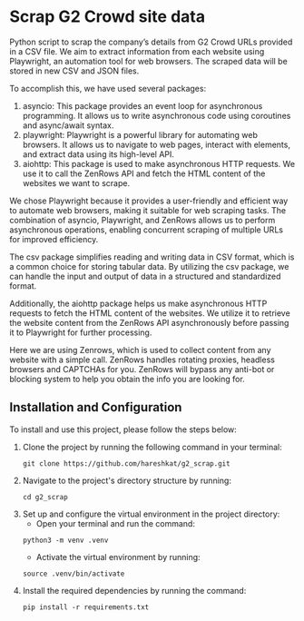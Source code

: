 # Scrap G2 Crowd site data

Python script to scrap the company’s details from G2 Crowd URLs provided in a CSV file. We aim to extract information from each website using Playwright, an automation tool for web browsers. The scraped data will be stored in new CSV and JSON files.

To accomplish this, we have used several packages:
1. asyncio: This package provides an event loop for asynchronous programming. It allows us to write asynchronous code using coroutines and async/await syntax.
2. playwright: Playwright is a powerful library for automating web browsers. It allows us to navigate to web pages, interact with elements, and extract data using its high-level API.
3. aiohttp: This package is used to make asynchronous HTTP requests. We use it to call the ZenRows API and fetch the HTML content of the websites we want to scrape.

We chose Playwright because it provides a user-friendly and efficient way to automate web browsers, making it suitable for web scraping tasks. The combination of asyncio, Playwright, and ZenRows allows us to perform asynchronous operations, enabling concurrent scraping of multiple URLs for improved efficiency.

The csv package simplifies reading and writing data in CSV format, which is a common choice for storing tabular data. By utilizing the csv package, we can handle the input and output of data in a structured and standardized format.

Additionally, the aiohttp package helps us make asynchronous HTTP requests to fetch the HTML content of the websites. We utilize it to retrieve the website content from the ZenRows API asynchronously before passing it to Playwright for further processing.

Here we are using Zenrows, which is used to collect content from any website with a simple call. ZenRows handles rotating proxies, headless browsers and CAPTCHAs for you. ZenRows will bypass any anti-bot or blocking system to help you obtain the info you are looking for.


## Installation and Configuration
To install and use this project, please follow the steps below:

1. Clone the project by running the following command in your terminal:
   ```
   git clone https://github.com/hareshkat/g2_scrap.git
   ```
3. Navigate to the project's directory structure by running:
   ```
   cd g2_scrap
   ```
4. Set up and configure the virtual environment in the project directory:
   - Open your terminal and run the command:
   ```
   python3 -m venv .venv
   ```
   - Activate the virtual environment by running:
   ```
   source .venv/bin/activate
   ```
5. Install the required dependencies by running the command:
   ```
   pip install -r requirements.txt
   ```
